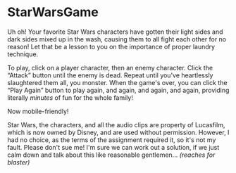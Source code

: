 # StarWarsGame

Uh oh! Your favorite Star Wars characters have gotten their light sides and dark sides mixed up in the wash, causing them to all fight each other for no reason! Let that be a lesson to you on the importance of proper laundry technique.

To play, click on a player character, then an enemy character. Click the “Attack” button until the enemy is dead. Repeat until you've heartlessly slaughtered them all, you monster. When the game's over, you can click the “Play Again” button to play again, and again, and again, and again, providing literally _minutes_ of fun for the whole family!

Now mobile-friendly!

Star Wars, the characters, and all the audio clips are property of Lucasfilm, which is now owned by Disney, and are used without permission. However, I had no choice, as the terms of the assignment required it, so it's not my fault. Please don't sue me! I'm sure we can work out a solution, if we just calm down and talk about this like reasonable gentlemen... _(reaches for blaster)_
